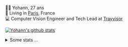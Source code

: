 <p>
  👨🏻 <bold>Yohann</bold>, 27 ans<br/>
  💼 Living in <a href="https://www.google.com/maps?q=paris">Paris</a>, France<br/>
  💻 Computer Vision Engineer and Tech Lead at <a href="https://trayvisor.com/">Trayvisor</a><br/>
</p>

<a href="https://github.com/anuraghazra/github-readme-stats"><img align="center" src="https://github-readme-stats-go94hl40s-yohann84l.vercel.app//api?username=yohann84L&show_icons=true&include_all_commits=true" alt="Yohann's github stats" /> </a>


<details>
  <summary>Some stats ...</summary><br/>
  

<!--START_SECTION:waka-->
![Code Time](http://img.shields.io/badge/Code%20Time-1%2C129%20hrs%2023%20mins-blue)

![Profile Views](http://img.shields.io/badge/Profile%20Views-0-blue)

**🐱 My GitHub Data** 

> 📦 440.8 kB Used in GitHub's Storage 
 > 
> 🏆 1,192 Contributions in the Year 2024
 > 
> 🚫 Not Opted to Hire
 > 
> 📜 26 Public Repositories 
 > 
> 🔑 21 Private Repositories 
 > 
**I'm an Early 🐤** 

```text
🌞 Morning                17507 commits       ████████░░░░░░░░░░░░░░░░░   30.71 % 
🌆 Daytime                32500 commits       ██████████████░░░░░░░░░░░   57.02 % 
🌃 Evening                6870 commits        ███░░░░░░░░░░░░░░░░░░░░░░   12.05 % 
🌙 Night                  124 commits         ░░░░░░░░░░░░░░░░░░░░░░░░░   00.22 % 
```
📅 **I'm Most Productive on Wednesday** 

```text
Monday                   10694 commits       █████░░░░░░░░░░░░░░░░░░░░   18.76 % 
Tuesday                  10675 commits       █████░░░░░░░░░░░░░░░░░░░░   18.73 % 
Wednesday                12123 commits       █████░░░░░░░░░░░░░░░░░░░░   21.27 % 
Thursday                 11474 commits       █████░░░░░░░░░░░░░░░░░░░░   20.13 % 
Friday                   10963 commits       █████░░░░░░░░░░░░░░░░░░░░   19.23 % 
Saturday                 396 commits         ░░░░░░░░░░░░░░░░░░░░░░░░░   00.69 % 
Sunday                   676 commits         ░░░░░░░░░░░░░░░░░░░░░░░░░   01.19 % 
```


📊 **This Week I Spent My Time On** 

```text
🕑︎ Time Zone: Europe/Paris

💬 Programming Languages: 
No Activity Tracked This Week

🔥 Editors: 
No Activity Tracked This Week

💻 Operating System: 
No Activity Tracked This Week
```

**I Mostly Code in Python** 

```text
Python                   29 repos            ██████████████░░░░░░░░░░░   56.86 % 
Jupyter Notebook         5 repos             ██░░░░░░░░░░░░░░░░░░░░░░░   09.80 % 
JavaScript               3 repos             █░░░░░░░░░░░░░░░░░░░░░░░░   05.88 % 
HTML                     2 repos             █░░░░░░░░░░░░░░░░░░░░░░░░   03.92 % 
Shell                    1 repo              ░░░░░░░░░░░░░░░░░░░░░░░░░   01.96 % 
```




 Last Updated on 13/10/2024 00:39:40 UTC
<!--END_SECTION:waka-->
